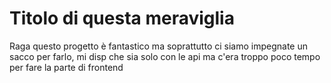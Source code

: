 # Titolo di questa meraviglia
Raga questo progetto è fantastico ma soprattutto ci siamo impegnate un sacco per farlo, mi disp che sia solo con le api ma c'era troppo poco tempo per fare la parte di frontend
